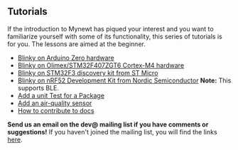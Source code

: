 ## Tutorials

If the introduction to Mynewt has piqued your interest and you want to familiarize yourself with some of its functionality, this series of tutorials is for you. The lessons are aimed at the beginner. 

* [Blinky on Arduino Zero hardware](arduino_zero.md)
* [Blinky on Olimex/STM32F407ZGT6 Cortex-M4 hardware](olimex.md)
* [Blinky on STM32F3 discovery kit from ST Micro](STM32F303.md)
* [Blinky on nRF52 Development Kit from Nordic Semiconductor](nRF52.md) **Note:** This supports BLE.
* [Add a unit Test for a Package](unit_test.md)
* [Add an air-quality sensor](air_quality_sensor.md) 
* [How to contribute to docs](how_to_edit_docs.md)

**Send us an email on the dev@ mailing list if you have comments or suggestions!** If you haven't joined the mailing list, you will find the links [here](../../community.md).

<br>

